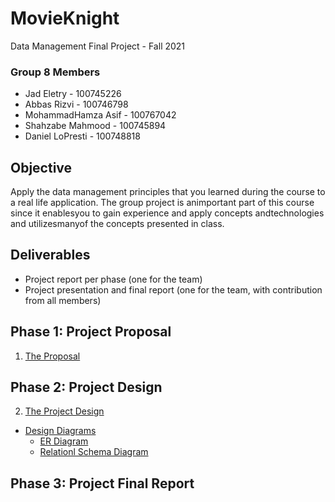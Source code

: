 # MovieKnight
Data Management Final Project - Fall 2021
### Group 8 Members
- Jad Eletry       - 100745226
- Abbas Rizvi      - 100746798
- MohammadHamza Asif      - 100767042
- Shahzabe Mahmood - 100745894
- Daniel LoPresti  - 100748818

## Objective
Apply the data management principles that you learned during the course to a real life application. The group project is animportant part of this course since it enablesyou to gain experience and apply concepts andtechnologies and utilizesmanyof the concepts presented in class.

## Deliverables
 - Project report per phase (one for the team) 
 - Project presentation and final report (one for the team, with contribution from all members)

## Phase 1: Project Proposal
1. [The Proposal](https://github.com/Abbas-Rizvi/Movie-Knight/blob/master/Proposal.pdf)
## Phase 2: Project Design
2. [The Project Design](https://github.com/Abbas-Rizvi/Movie-Knight/tree/master/Project%20Design)
  * [Design Diagrams](https://github.com/Abbas-Rizvi/Movie-Knight/tree/master/Project%20Design/Design%20Diagrams)
    * [ER Diagram](https://github.com/Abbas-Rizvi/Movie-Knight/blob/master/Project%20Design/Design%20Diagrams/ER_Diagram.png)
    * [Relationl Schema Diagram](https://github.com/Abbas-Rizvi/Movie-Knight/blob/master/Project%20Design/Design%20Diagrams/Relational_Schema.png)
## Phase 3: Project Final Report
